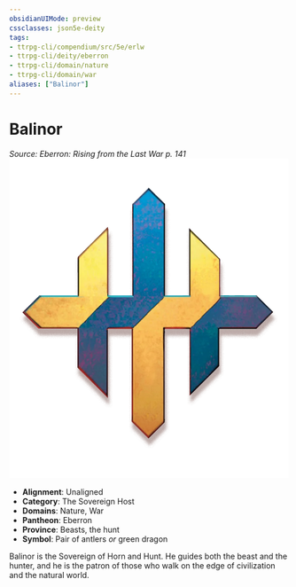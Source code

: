 ```yaml
---
obsidianUIMode: preview
cssclasses: json5e-deity
tags:
- ttrpg-cli/compendium/src/5e/erlw
- ttrpg-cli/deity/eberron
- ttrpg-cli/domain/nature
- ttrpg-cli/domain/war
aliases: ["Balinor"]
---
```

# Balinor
*Source: Eberron: Rising from the Last War p. 141* 
![The Sovereign Host](Misc%20Files/CLI/compendium/deities/img/erlw-the-sovereign-host.webp#symbol)

- **Alignment**: Unaligned
- **Category**: The Sovereign Host
- **Domains**: Nature, War
- **Pantheon**: Eberron
- **Province**: Beasts, the hunt
- **Symbol**: Pair of antlers *or* green dragon

Balinor is the Sovereign of Horn and Hunt. He guides both the beast and the hunter, and he is the patron of those who walk on the edge of civilization and the natural world.